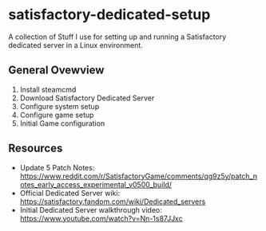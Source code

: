 # satisfactory-dedicated-setup
A collection of Stuff I use for setting up and running a Satisfactory dedicated server in a Linux environment.

## General Ovewview
 1. Install steamcmd
 2. Download Satisfactory Dedicated Server
 3. Configure system setup
 4. Configure game setup
 5. Initial Game configuration

## Resources
 - Update 5 Patch Notes: https://www.reddit.com/r/SatisfactoryGame/comments/qg9z5y/patch_notes_early_access_experimental_v0500_build/
 - Official Dedicated Server wiki: https://satisfactory.fandom.com/wiki/Dedicated_servers
 - Initial Dedicated Server walkthrough video: https://www.youtube.com/watch?v=Nn-1s87JJxc
 